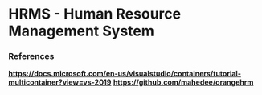 # HRMS - Human Resource Management System

### References 
**https://docs.microsoft.com/en-us/visualstudio/containers/tutorial-multicontainer?view=vs-2019**
**https://github.com/mahedee/orangehrm**
